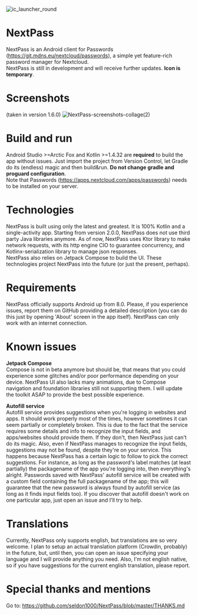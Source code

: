 ![ic_launcher_round](https://user-images.githubusercontent.com/55358113/122177060-8e66b500-ce85-11eb-89d4-ee1b7636bf12.png)

# NextPass
NextPass is an Android client for Passwords (https://git.mdns.eu/nextcloud/passwords), a simple yet feature-rich password manager for Nextcloud.<br />NextPass is still in development and will receive further updates. **Icon is temporary**.<br />

# Screenshots 
(taken in version 1.6.0)
![NextPass-screenshots-collage(2)](https://user-images.githubusercontent.com/55358113/124677906-b4e6a180-dec1-11eb-9745-88bcd88c9071.jpg)


# Build and run
Android Studio >=Arctic Fox and Kotlin >=1.4.32 are **required** to build the app without issues. Just import the project from Version Control, let Gradle do its (endless) magic and then build&run. **Do not change gradle and proguard configuration**.<br />Note that Passwords (https://apps.nextcloud.com/apps/passwords) needs to be installed on your server.

# Technologies
NextPass is built using only the latest and greatest. It is 100% Kotlin and a single-activity app. Starting from version 2.0.0, NextPass does not use third party Java libraries anymore. As of now, NextPass uses Ktor library to make network requests, with its http engine CIO to guarantee concurrency, and Kotlinx-serialization library to manage json responses.<br />NextPass also relies on Jetpack Compose to build the UI. These technologies project NextPass into the future (or just the present, perhaps).


# Requirements
NextPass officially supports Android up from 8.0. Please, if you experience issues, report them on GitHub providing a detailed description (you can do this just by opening 'About' screen in the app itself). NextPass can only work with an internet connection.

# Known issues
**Jetpack Compose**<br />
Compose is not in beta anymore but should be, that means that you could experience some glitches and/or poor performance depending on your device. NextPass UI also lacks many animations, due to Compose navigation and foundation libraries still not supporting them. I will update the toolkit ASAP to provide the best possible experience.

**Autofill service**<br />
Autofill service provides suggestions when you're logging in websites and apps. It should work properly most of the times, however sometimes it can seem partially or completely broken. This is due to the fact that the service requires some details and info to recognize the input fields, and apps/websites should provide them. If they don't, then NextPass just can't do its magic.
Also, even if NextPass manages to recognize the input fields, suggestions may not be found, despite they're on your service. This happens because NextPass has a certain logic to follow to pick the correct suggestions. For instance, as long as the password's label matches (at least partially) the packagename of the app you're logging into, then everything's alright. Passwords saved with NextPass' autofill service will be created with a custom field containing the full packagename of the app; this will guarantee that the new password is always found by autofill service (as long as it finds input fields too).
If you discover that autofill doesn't work on one particular app, just open an issue and I'll try to help.


# Translations
Currently, NextPass only supports english, but translations are so very welcome. I plan to setup an actual translation platform (Crowdin, probably) in the future, but, until then, you can open an issue specifying your language and I will provide anything you need. Also, I'm not english native, so if you have suggestions for the current english translation, please report.

# Special thanks and mentions
Go to: https://github.com/seldon1000/NextPass/blob/master/THANKS.md
